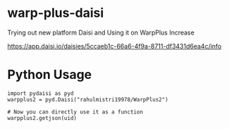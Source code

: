 # warp-plus-daisi
Trying out new platform Daisi and Using it on WarpPlus Increase

https://app.daisi.io/daisies/5ccaeb1c-66a6-4f9a-8711-df3431d6ea4c/info

# Python Usage

```
import pydaisi as pyd
warpplus2 = pyd.Daisi("rahulmistri19978/WarpPlus2")

# Now you can directly use it as a function
warpplus2.getjson(uid)
```